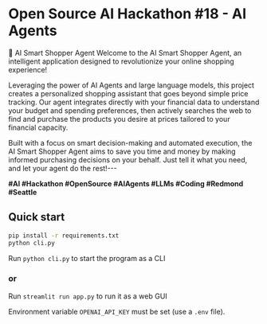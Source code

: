 # Open Source AI Hackathon #18 - AI Agents

🤖 AI Smart Shopper Agent
Welcome to the AI Smart Shopper Agent, an intelligent application designed to revolutionize your online shopping experience!

Leveraging the power of AI Agents and large language models, this project creates a personalized shopping assistant that goes beyond simple price tracking. Our agent integrates directly with your financial data to understand your budget and spending preferences, then actively searches the web to find and purchase the products you desire at prices tailored to your financial capacity.

Built with a focus on smart decision-making and automated execution, the AI Smart Shopper Agent aims to save you time and money by making informed purchasing decisions on your behalf. Just tell it what you need, and let your agent do the rest!---

**#AI #Hackathon #OpenSource #AIAgents #LLMs #Coding #Redmond #Seattle**


## Quick start

```bash
pip install -r requirements.txt
python cli.py

```

Run `python cli.py` to start the program as a CLI
### or
Run `streamlit run app.py` to run it as a web GUI

Environment variable `OPENAI_API_KEY` must be set (use a `.env` file).

